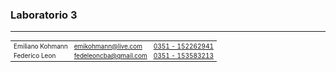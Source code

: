 ### Laboratorio 3

---

<table style="font-size:10px;">
  <tr>
    <td>Emiliano Kohmann</td>
    <td><a href="mailto:emikohmann@live.com">emikohmann@live.com</a></td>
    <td><a href="https://api.whatsapp.com/send?phone=5493512262941">0351 - 152262941</a></td>
  </tr>
  <tr>
    <td>Federico Leon</td>
    <td><a href="mailto:fedeleoncba@gmail.com">fedeleoncba@gmail.com</a></td>
    <td><a href="https://api.whatsapp.com/send?phone=5493513583213">0351 - 153583213</a></td>
  </tr>
</table>
